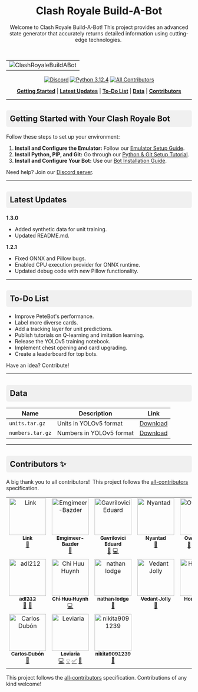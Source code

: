 <div align="center"> 

# Clash Royale Build-A-Bot
Welcome to Clash Royale Build-A-Bot! This project provides an advanced state generator that accurately returns detailed information using cutting-edge technologies. 
<table>
    <tr>
      <td align="center">
        <img src="https://github.com/Leviaria/ClashRoyaleBuildABot/assets/113382526/799f3df9-991f-4adc-9cb4-e67f15caa3e2" alt="ClashRoyaleBuildABot">
      </td>
    </tr>
  </table>

[![Discord](https://img.shields.io/badge/Discord-00c8d6?logo=discord&logoColor=white&style=flat)](https://discord.gg/K4UfbsfcMa)
[![Python 3.12.4](https://img.shields.io/badge/python-3.12.4-00c8d6?style=flat&logo=python&logoColor=white)](https://www.python.org/downloads/release/python-3124/)
[![All Contributors](https://img.shields.io/badge/all_contributors-17-00c8d6?style=flat)](#contributors-)

[**Getting Started**](#getting-started-with-your-clash-royale-bot) |
[**Latest Updates**](#latest-updates) |
[**To-Do List**](#to-do-list) |
[**Data**](#data) |
[**Contributors**](#contributors-)

</div>

---

<h2 style="background-color: #f0f0f0; padding: 10px; border-radius: 5px;">Getting Started with Your Clash Royale Bot</h2> 

Follow these steps to set up your environment:

1. **Install and Configure the Emulator:** Follow our [Emulator Setup Guide](https://github.com/Leviaria/ClashRoyaleBuildABot/wiki/Emulator-Setup).
2. **Install Python, PIP, and Git:** Go through our [Python & Git Setup Tutorial](https://github.com/Leviaria/ClashRoyaleBuildABot/wiki/Python-Git-Setup).
3. **Install and Configure Your Bot:** Use our [Bot Installation Guide](https://github.com/Leviaria/ClashRoyaleBuildABot/wiki/Bot-Installation).

Need help? Join our [Discord server](https://discord.gg/K4UfbsfcMa).

---
<h2 style="background-color: #f0f0f0; padding: 10px; border-radius: 5px;">Latest Updates</h2>

**1.3.0**
* Added synthetic data for unit training.
* Updated README.md.

**1.2.1**
* Fixed ONNX and Pillow bugs.
* Enabled CPU execution provider for ONNX runtime.
* Updated debug code with new Pillow functionality.

---
<h2 style="background-color: #f0f0f0; padding: 10px; border-radius: 5px;">To-Do List</h2>

* Improve PeteBot's performance.
* Label more diverse cards.
* Add a tracking layer for unit predictions.
* Publish tutorials on Q-learning and imitation learning.
* Release the YOLOv5 training notebook.
* Implement chest opening and card upgrading.
* Create a leaderboard for top bots.

Have an idea? Contribute!

---
<h2 style="background-color: #f0f0f0; padding: 10px; border-radius: 5px;">Data </h2>

| Name | Description | Link |
|---|---|---|
| `units.tar.gz` | Units in YOLOv5 format | [Download](https://drive.google.com/file/d/1TsJtJ5u0NP6wb7KOF5qAbBrMuVtn7eBr/view?usp=sharing) |
| `numbers.tar.gz` | Numbers in YOLOv5 format | [Download](https://drive.google.com/file/d/1nsKOIdvvBMr_HveioFjv67Ti9sJh8ECM/view?usp=sharing) |

---
<h2 style="background-color: #f0f0f0; padding: 10px; border-radius: 5px;">Contributors ✨</h2>

A big thank you to all contributors! 
This project follows the [all-contributors](https://github.com/all-contributors/all-contributors) specification. 

<!-- ALL-CONTRIBUTORS-LIST:START - Do not remove or modify this section -->
<!-- prettier-ignore-start -->
<!-- markdownlint-disable -->
<table>
  <tbody>
    <tr>
      <td align="center" valign="top" width="14.28%"><a href="https://github.com/link-discord"><img src="https://avatars.githubusercontent.com/u/50463727?v=4?s=100" width="100px;" alt="Link"/><br /><sub><b>Link</b></sub></a><br /><a href="#data-link-discord" title="Data">🔣</a></td>
      <td align="center" valign="top" width="14.28%"><a href="http://www.pazder.ca"><img src="https://avatars.githubusercontent.com/u/17608446?v=4?s=100" width="100px;" alt="Emgimeer-Bazder"/><br /><sub><b>Emgimeer-Bazder</b></sub></a><br /><a href="https://github.com/Pbatch/ClashRoyaleBuildABot/issues?q=author%3AEmgimeer-Bazder" title="Bug reports">🐛</a></td>
      <td align="center" valign="top" width="14.28%"><a href="https://github.com/GavriloviciEduard"><img src="https://avatars.githubusercontent.com/u/33176335?v=4?s=100" width="100px;" alt="Gavrilovici Eduard"/><br /><sub><b>Gavrilovici Eduard</b></sub></a><br /><a href="https://github.com/Pbatch/ClashRoyaleBuildABot/commits?author=GavriloviciEduard" title="Documentation">📖</a> <a href="https://github.com/Pbatch/ClashRoyaleBuildABot/commits?author=GavriloviciEduard" title="Code">💻</a></td>
      <td align="center" valign="top" width="14.28%"><a href="https://github.com/Nyantad"><img src="https://avatars.githubusercontent.com/u/68382673?v=4?s=100" width="100px;" alt="Nyantad"/><br /><sub><b>Nyantad</b></sub></a><br /><a href="https://github.com/Pbatch/ClashRoyaleBuildABot/issues?q=author%3ANyantad" title="Bug reports">🐛</a></td>
      <td align="center" valign="top" width="14.28%"><a href="https://github.com/OwenKruse"><img src="https://avatars.githubusercontent.com/u/91492770?v=4?s=100" width="100px;" alt="OwenKruse"/><br /><sub><b>OwenKruse</b></sub></a><br /><a href="https://github.com/Pbatch/ClashRoyaleBuildABot/commits?author=OwenKruse" title="Documentation">📖</a> <a href="#data-OwenKruse" title="Data">🔣</a> <a href="https://github.com/Pbatch/ClashRoyaleBuildABot/commits?author=OwenKruse" title="Code">💻</a> <a href="#example-OwenKruse" title="Examples">💡</a></td>
      <td align="center" valign="top" width="14.28%"><a href="http://martinmiglio.dev/?utm_source=github_bio&utm_medium=Social"><img src="https://avatars.githubusercontent.com/u/10036276?v=4?s=100" width="100px;" alt="Martin Miglio"/><br /><sub><b>Martin Miglio</b></sub></a><br /><a href="https://github.com/Pbatch/ClashRoyaleBuildABot/commits?author=marmig0404" title="Code">💻</a> <a href="https://github.com/Pbatch/ClashRoyaleBuildABot/commits?author=marmig0404" title="Documentation">📖</a> <a href="#a11y-marmig0404" title="Accessibility">️️️️♿️</a> <a href="#example-marmig0404" title="Examples">💡</a> <a href="#userTesting-marmig0404" title="User Testing">📓</a></td>
      <td align="center" valign="top" width="14.28%"><a href="https://github.com/ankushsethi"><img src="https://avatars.githubusercontent.com/u/22005886?v=4?s=100" width="100px;" alt="Ankush Sethi"/><br /><sub><b>Ankush Sethi</b></sub></a><br /><a href="https://github.com/Pbatch/ClashRoyaleBuildABot/issues?q=author%3Aankushsethi" title="Bug reports">🐛</a></td>
    </tr>
    <tr>
      <td align="center" valign="top" width="14.28%"><a href="https://github.com/adl212"><img src="https://avatars.githubusercontent.com/u/64753570?v=4?s=100" width="100px;" alt="adl212"/><br /><sub><b>adl212</b></sub></a><br /><a href="https://github.com/Pbatch/ClashRoyaleBuildABot/issues?q=author%3Aadl212" title="Bug reports">🐛</a> <a href="#data-adl212" title="Data">🔣</a></td>
      <td align="center" valign="top" width="14.28%"><a href="https://github.com/Chi-EEE"><img src="https://avatars.githubusercontent.com/u/73843190?v=4?s=100" width="100px;" alt="Chi Huu Huynh"/><br /><sub><b>Chi Huu Huynh</b></sub></a><br /><a href="https://github.com/Pbatch/ClashRoyaleBuildABot/commits?author=Chi-EEE" title="Code">💻</a></td>
      <td align="center" valign="top" width="14.28%"><a href="https://hexiro.me"><img src="https://avatars.githubusercontent.com/u/42787085?v=4?s=100" width="100px;" alt="nathan lodge"/><br /><sub><b>nathan lodge</b></sub></a><br /><a href="https://github.com/Pbatch/ClashRoyaleBuildABot/issues?q=author%3Ahexiro" title="Bug reports">🐛</a></td>
      <td align="center" valign="top" width="14.28%"><a href="http://basscoder2808.github.io/"><img src="https://avatars.githubusercontent.com/u/65075935?v=4?s=100" width="100px;" alt="Vedant Jolly"/><br /><sub><b>Vedant Jolly</b></sub></a><br /><a href="https://github.com/Pbatch/ClashRoyaleBuildABot/issues?q=author%3ABassCoder2808" title="Bug reports">🐛</a></td>
      <td align="center" valign="top" width="14.28%"><a href="https://gameguardian.net/forum/profile/1234241-horridmodz/"><img src="https://avatars.githubusercontent.com/u/105762560?v=4?s=100" width="100px;" alt="HorridModz"/><br /><sub><b>HorridModz</b></sub></a><br /><a href="https://github.com/Pbatch/ClashRoyaleBuildABot/commits?author=HorridModz" title="Documentation">📖</a></td>
      <td align="center" valign="top" width="14.28%"><a href="https://github.com/BjornGrylls"><img src="https://avatars.githubusercontent.com/u/35100000?v=4?s=100" width="100px;" alt="BjornGrylls"/><br /><sub><b>BjornGrylls</b></sub></a><br /><a href="#mentoring-BjornGrylls" title="Mentoring">🧑‍🏫</a></td>
      <td align="center" valign="top" width="14.28%"><a href="https://github.com/IIgorrrrr"><img src="https://avatars.githubusercontent.com/u/103566403?v=4?s=100" width="100px;" alt="Iiro Heinonen"/><br /><sub><b>Iiro Heinonen</b></sub></a><br /><a href="https://github.com/Pbatch/ClashRoyaleBuildABot/issues?q=author%3AIIgorrrrr" title="Bug reports">🐛</a></td>
    </tr>
    <tr>
      <td align="center" valign="top" width="14.28%"><a href="http://carlosdubon.dev"><img src="https://avatars.githubusercontent.com/u/69093659?v=4?s=100" width="100px;" alt="Carlos Dubón"/><br /><sub><b>Carlos Dubón</b></sub></a><br /><a href="https://github.com/Pbatch/ClashRoyaleBuildABot/issues?q=author%3Acarlos-dubon" title="Bug reports">🐛</a></td>
      <td align="center" valign="top" width="14.28%"><a href="https://github.com/Leviaria"><img src="https://avatars.githubusercontent.com/u/113382526?v=4?s=100" width="100px;" alt="Leviaria"/><br /><sub><b>Leviaria</b></sub></a><br /><a href="https://github.com/Pbatch/ClashRoyaleBuildABot/commits?author=Leviaria" title="Code">💻</a> <a href="#example-Leviaria" title="Examples">💡</a> <a href="#tutorial-Leviaria" title="Tutorials">✅</a> <a href="https://github.com/Pbatch/ClashRoyaleBuildABot/commits?author=Leviaria" title="Documentation">📖</a></td>
      <td align="center" valign="top" width="14.28%"><a href="https://github.com/nikita9091239"><img src="https://avatars.githubusercontent.com/u/83181206?v=4?s=100" width="100px;" alt="nikita9091239"/><br /><sub><b>nikita9091239</b></sub></a><br /><a href="https://github.com/Pbatch/ClashRoyaleBuildABot/issues?q=author%3Anikita9091239" title="Bug reports">🐛</a></td>
    </tr>
  </tbody>
</table>

<!-- markdownlint-restore -->
<!-- prettier-ignore-end -->

<!-- ALL-CONTRIBUTORS-LIST:END -->

This project follows the [all-contributors](https://github.com/all-contributors/all-contributors) specification. Contributions of any kind welcome!
